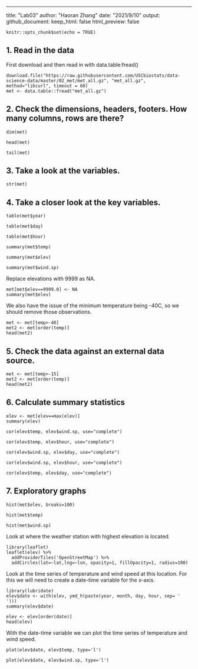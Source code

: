 ---
title: "Lab03"
author: "Haoran Zhang"
date: "2021/9/10"
output:
  github_document:
    keep_html: false
    html_preview: false


```{r setup, include=FALSE}
knitr::opts_chunk$set(echo = TRUE)
```

## 1. Read in the data
First download and then read in with data.table:fread()

```{r}
download.file("https://raw.githubusercontent.com/USCbiostats/data-science-data/master/02_met/met_all.gz", "met_all.gz", method="libcurl", timeout = 60)
met <- data.table::fread("met_all.gz")
```

## 2. Check the dimensions, headers, footers. How many columns, rows are there?
```{r}
dim(met)
```

```{r}
head(met)
```

```{r}
tail(met)
```

## 3. Take a look at the variables.

```{r}
str(met)
```
## 4. Take a closer look at the key variables.

```{r}
table(met$year)
```

```{r}
table(met$day)
```

```{r}
table(met$hour)
```

```{r}
summary(met$temp)
```

```{r}
summary(met$elev)
```
```{r}
summary(met$wind.sp)
```
Replace elevations with 9999 as NA.
```{r}
met[met$elev==9999.0] <- NA
summary(met$elev)
```
We also have the issue of the minimum temperature being -40C, so we should remove those observations.
```{r}
met <- met[temp>-40]
met2 <- met[order(temp)]
head(met2)
```

## 5. Check the data against an external data source.

```{r}
met <- met[temp>-15]
met2 <- met[order(temp)]
head(met2)
```

## 6. Calculate summary statistics

```{r}
elev <- met[elev==max(elev)]
summary(elev)
```

```{r}
cor(elev$temp, elev$wind.sp, use="complete")
```

```{r}
cor(elev$temp, elev$hour, use="complete")
```

```{r}
cor(elev$wind.sp, elev$day, use="complete")
```

```{r}
cor(elev$wind.sp, elev$hour, use="complete")
```

```{r}
cor(elev$temp, elev$day, use="complete")
```

## 7. Exploratory graphs

```{r}
hist(met$elev, breaks=100)
```

```{r}
hist(met$temp)
```

```{r}
hist(met$wind.sp)
```

Look at where the weather station with highest elevation is located.
```{r}
library(leaflet)
leaflet(elev) %>%
  addProviderTiles('OpenStreetMap') %>% 
  addCircles(lat=~lat,lng=~lon, opacity=1, fillOpacity=1, radius=100)
```

Look at the time series of temperature and wind speed at this location. For this we will need to create a date-time variable for the x-axis.
```{r}
library(lubridate)
elev$date <- with(elev, ymd_h(paste(year, month, day, hour, sep= ' ')))
summary(elev$date)
```

```{r}
elev <- elev[order(date)]
head(elev)
```

With the date-time variable we can plot the time series of temperature and wind speed.
```{r}
plot(elev$date, elev$temp, type='l')
```

```{r}
plot(elev$date, elev$wind.sp, type='l')
```
